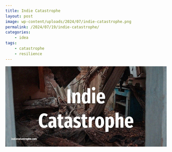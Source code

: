```yaml
---
title: Indie Catastrophe
layout: post
image: wp-content/uploads/2024/07/indie-catastrophe.png
permalink: /2024/07/19/indie-catastrophe/
categories:
    - idea
tags:
    - catastrophe
    - resilience
---
```



![](/wp-content/uploads/2024/07/indie-catastrophe.png)
